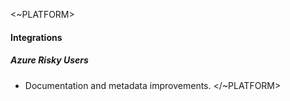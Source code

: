 <~PLATFORM>

#### Integrations

##### Azure Risky Users

- Documentation and metadata improvements.
</~PLATFORM>
